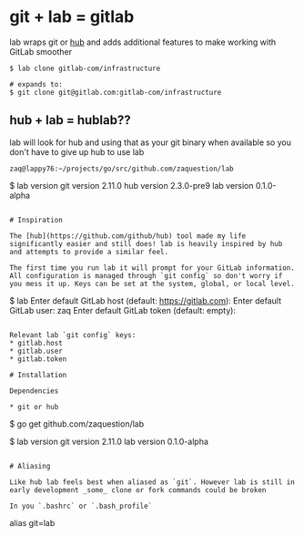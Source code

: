 # git + lab = gitlab

lab wraps git or [hub](https://github.com/github/hub) and adds additional features to make working with GitLab smoother

```
$ lab clone gitlab-com/infrastructure

# expands to:
$ git clone git@gitlab.com:gitlab-com/infrastructure
```

## hub + lab = hublab??

lab will look for hub and using that as your git binary when available so you don't have to give up hub to use lab
```
zaq@lappy76:~/projects/go/src/github.com/zaquestion/lab
```
$ lab version
git version 2.11.0
hub version 2.3.0-pre9
lab version 0.1.0-alpha

```

# Inspiration

The [hub](https://github.com/github/hub) tool made my life significantly easier and still does! lab is heavily inspired by hub and attempts to provide a similar feel.

The first time you run lab it will prompt for your GitLab information. All configuration is managed through `git config` so don't worry if you mess it up. Keys can be set at the system, global, or local level.
```
$ lab
Enter default GitLab host (default: https://gitlab.com):
Enter default GitLab user: zaq
Enter default GitLab token (default: empty):
```

Relevant lab `git config` keys:
* gitlab.host
* gitlab.user
* gitlab.token

# Installation

Dependencies

* git or hub

```
$ go get github.com/zaquestion/lab

$ lab version
git version 2.11.0
lab version 0.1.0-alpha
```

# Aliasing

Like hub lab feels best when aliased as `git`. However lab is still in early development _some_ clone or fork commands could be broken

In you `.bashrc` or `.bash_profile`
```
alias git=lab
```
